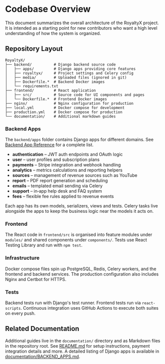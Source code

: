 # Codebase Overview

This document summarizes the overall architecture of the RoyaltyX project. It is intended as a starting point for new contributors who want a high level understanding of how the system is organized.

## Repository Layout

```
RoyaltyX/
├── backend/          # Django backend source code
│   ├── apps/         # Django apps providing core features
│   ├── royaltyx/     # Project settings and Celery config
│   ├── media/        # Uploaded files (ignored in git)
│   ├── Dockerfile.*  # Backend Docker images
│   └── requirements.txt
├── frontend/         # React application
│   ├── src/          # Source code for UI components and pages
│   └── Dockerfile.*  # Frontend Docker images
├── nginx/            # Nginx configuration for production
├── local.yml         # Docker compose for development
├── production.yml    # Docker compose for production
└── documentation/    # Additional markdown guides
```

### Backend Apps

The `backend/apps` folder contains Django apps for different domains. See
[Backend App Reference](documentation/BACKEND_APPS.md) for a complete list.

- **authentication** – JWT auth endpoints and OAuth logic
- **user** – user profiles and subscription plans
- **payments** – Stripe integration and webhook handling
- **analytics** – metrics calculations and reporting helpers
- **sources** – management of revenue sources such as YouTube
- **report** – PDF report generation and scheduling
- **emails** – templated email sending via Celery
- **support** – in‑app help desk and FAQ system
- **fees** – flexible fee rules applied to revenue events

Each app has its own models, serializers, views and tests. Celery tasks live
alongside the apps to keep the business logic near the models it acts on.

### Frontend

The React code in `frontend/src` is organised into feature modules under `modules/` and shared components under `components/`. Tests use React Testing Library and run with `npm test`.

### Infrastructure

Docker compose files spin up PostgreSQL, Redis, Celery workers, and the frontend and backend services. The production configuration also includes Nginx and Certbot for HTTPS.

### Tests

Backend tests run with Django's test runner. Frontend tests run via `react-scripts`. Continuous integration uses GitHub Actions to execute both suites on every push.

## Related Documentation

Additional guides live in the `documentation/` directory and as Markdown files
in the repository root. See [README.md](README.md) for setup instructions,
payment integration details and more. A detailed listing of Django apps is
available in [documentation/BACKEND_APPS.md](documentation/BACKEND_APPS.md).
